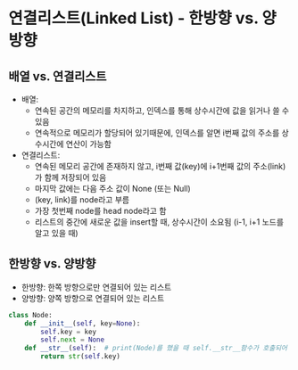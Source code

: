 # 연결리스트(Linked List) - 한방향 vs. 양방향
## 배열 vs. 연결리스트
- 배열: 
    * 연속된 공간의 메모리를 차지하고, 인덱스를 통해 상수시간에 값을 읽거나 쓸 수 있음
    * 연속적으로 메모리가 할당되어 있기때문에, 인덱스를 알면 i번째 값의 주소를 상수시간에 연산이 가능함
- 연결리스트:
    * 연속된 메모리 공간에 존재하지 않고, i번째 값(key)에 i+1번째 값의 주소(link)가 함께 저장되어 있음
    * 마지막 값에는 다음 주소 값이 None (또는 Null)
    * (key, link)를 node라고 부름
    * 가장 첫번째 node를 head node라고 함
    * 리스트의 중간에 새로운 값을 insert할 때, 상수시간이 소요됨 (i-1, i+1 노드를 알고 있을 때)

## 한방향 vs. 양방향
- 한방향: 한쪽 방향으로만 연결되어 있는 리스트
- 양방향: 양쪽 방향으로 연결되어 있는 리스트

```python
class Node:
    def __init__(self, key=None):
        self.key = key
        self.next = None
    def __str__(self):  # print(Node)를 했을 때 self.__str__함수가 호출되어 key값을 return함
        return str(self.key)
```

